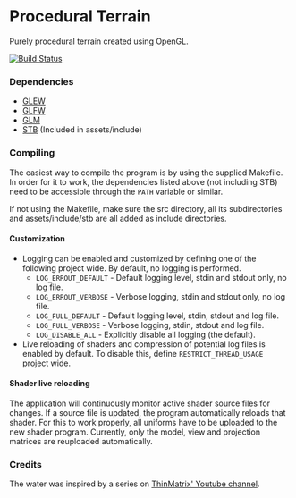 # Procedural Terrain  
Purely procedural terrain created using OpenGL.

[![Build Status](https://gitlab.com/vilhelmengstrom/procedural-terrain/badges/master/build.svg)](https://gitlab.com/vilhelmengstrom/procedural-terrain/commits/master)

### Dependencies
- [GLEW](http://glew.sourceforge.net)
- [GLFW](https://www.glfw.org)
- [GLM](https://glm.g-truc.net)
- [STB](https://github.com/nothings/stb) (Included in assets/include)

### Compiling
The easiest way to compile the program is by using the supplied Makefile. In order for it to work, the dependencies listed above (not including STB) need to be accessible through the `PATH` variable or similar. 

If not using the Makefile, make sure the src directory, all its subdirectories and assets/include/stb are all added as include directories.

#### Customization
- Logging can be enabled and customized by defining one of the following project wide. By default, no logging is performed.
    - `LOG_ERROUT_DEFAULT` - Default logging level, stdin and stdout only, no log file.
    - `LOG_ERROUT_VERBOSE` - Verbose logging, stdin and stdout only, no log file.
    - `LOG_FULL_DEFAULT` - Default logging level, stdin, stdout and log file.
    - `LOG_FULL_VERBOSE` - Verbose logging, stdin, stdout and log file.  
    - `LOG_DISABLE_ALL` - Explicitly disable all logging (the default).
- Live reloading of shaders and compression of potential log files is enabled by default. To disable this, define `RESTRICT_THREAD_USAGE` project wide.

#### Shader live reloading
The application will continuously monitor active shader source files for changes. If a source file is updated, the program automatically reloads that shader. For this to work properly, all uniforms have to be uploaded to the new shader program. Currently, only the model, view and projection matrices are reuploaded automatically.

### Credits
The water was inspired by a series on [ThinMatrix' Youtube channel](https://www.youtube.com/user/ThinMatrix).
